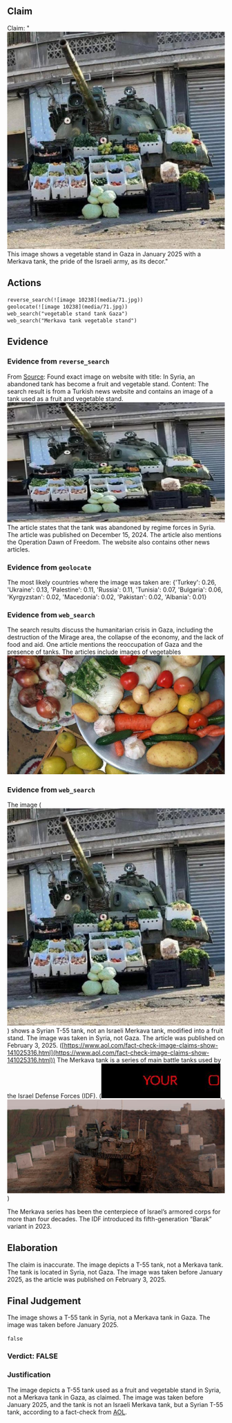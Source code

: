 ## Claim
Claim: "![image 10238](media/71.jpg) This image shows a vegetable stand in Gaza in January 2025 with a Merkava tank, the pride of the Israeli army, as its decor."

## Actions
```
reverse_search(![image 10238](media/71.jpg))
geolocate(![image 10238](media/71.jpg))
web_search("vegetable stand tank Gaza")
web_search("Merkava tank vegetable stand")
```

## Evidence
### Evidence from `reverse_search`
From [Source](https://en.haberler.com/in-syria-an-abandoned-tank-has-become-a-fruit-and-2027395/): Found exact image on website with title: In Syria, an abandoned tank has become a fruit and vegetable stand.
Content: The search result is from a Turkish news website and contains an image of a tank used as a fruit and vegetable stand. ![image 11751](media/2025-08-31_00-04-1756598690-318366.jpg) The article states that the tank was abandoned by regime forces in Syria. The article was published on December 15, 2024. The article also mentions the Operation Dawn of Freedom. The website also contains other news articles.


### Evidence from `geolocate`
The most likely countries where the image was taken are: {'Turkey': 0.26, 'Ukraine': 0.13, 'Palestine': 0.11, 'Russia': 0.11, 'Tunisia': 0.07, 'Bulgaria': 0.06, 'Kyrgyzstan': 0.02, 'Macedonia': 0.02, 'Pakistan': 0.02, 'Albania': 0.01}

### Evidence from `web_search`
The search results discuss the humanitarian crisis in Gaza, including the destruction of the Mirage area, the collapse of the economy, and the lack of food and aid. One article mentions the reoccupation of Gaza and the presence of tanks. The articles include images of vegetables ![image 11754](media/2025-08-31_00-05-1756598711-901528.jpg)

### Evidence from `web_search`
The image (![image 10238](media/71.jpg)) shows a Syrian T-55 tank, not an Israeli Merkava tank, modified into a fruit stand. The image was taken in Syria, not Gaza. The article was published on February 3, 2025. ([https://www.aol.com/fact-check-image-claims-show-141025316.html](https://www.aol.com/fact-check-image-claims-show-141025316.html)) The Merkava tank is a series of main battle tanks used by the Israel Defense Forces (IDF). (![image 11849](media/2025-08-31_00-06-1756598760-575659.jpg), ![image 11850](media/2025-08-31_00-06-1756598761-020165.jpg))

The Merkava series has been the centerpiece of Israel’s armored corps for more than four decades. The IDF introduced its fifth-generation “Barak” variant in 2023.


## Elaboration
The claim is inaccurate. The image depicts a T-55 tank, not a Merkava tank. The tank is located in Syria, not Gaza. The image was taken before January 2025, as the article was published on February 3, 2025.


## Final Judgement
The image shows a T-55 tank in Syria, not a Merkava tank in Gaza. The image was taken before January 2025.

`false`

### Verdict: FALSE

### Justification
The image depicts a T-55 tank used as a fruit and vegetable stand in Syria, not a Merkava tank in Gaza, as claimed. The image was taken before January 2025, and the tank is not an Israeli Merkava tank, but a Syrian T-55 tank, according to a fact-check from [AOL](https://www.aol.com/fact-check-image-claims-show-141025316.html).
